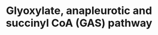 ---
annotations:
- id: PW:0000002
  parent: classic metabolic pathway
  type: Pathway Ontology
  value: classic metabolic pathway
authors:
- Andra
- Egonw
- MirellaKalafati
- Fehrhart
- Eweitz
citedin: ''
communities: []
description: Schematic of the GAS pathway which is characterised by flux through the
  glyoxylate shunt and anaplerotic reactions for oxidation of pyruvate and succinyl
  CoA synthetase for the generation of succinyl CoA.  From doi:[10.1371/journal.ppat.1002091](http://www.plospathogens.org/article/info%3Adoi%2F10.1371%2Fjournal.ppat.1002091)
last-edited: 2025-09-03
ndex: null
organisms:
- Mycobacterium tuberculosis
redirect_from:
- /index.php/Pathway:WP2638
- /instance/WP2638
- /instance/WP2638_r140499
revision: r140499
schema-jsonld:
- '@context': https://schema.org/
  '@id': https://wikipathways.github.io/pathways/WP2638.html
  '@type': Dataset
  creator:
    '@type': Organization
    name: WikiPathways
  description: Schematic of the GAS pathway which is characterised by flux through
    the glyoxylate shunt and anaplerotic reactions for oxidation of pyruvate and succinyl
    CoA synthetase for the generation of succinyl CoA.  From doi:[10.1371/journal.ppat.1002091](http://www.plospathogens.org/article/info%3Adoi%2F10.1371%2Fjournal.ppat.1002091)
  keywords:
  - CO₂
  - Citrate
  - Isocitrate
  - L-Malate
  - Oxaloacetate
  - O₂
  - Pyruvate
  - Succinate
  - Succinyl-CoA
  - glyoxylate
  - phosphoenolpyruvate
  license: CC0
  name: Glyoxylate, anapleurotic and succinyl CoA (GAS) pathway
seo: CreativeWork
title: Glyoxylate, anapleurotic and succinyl CoA (GAS) pathway
wpid: WP2638
---